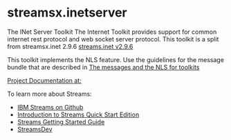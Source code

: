 # streamsx.inetserver

The INet Server Toolkit
The Internet Toolkit provides support for common internet rest protocol and web socket server protocol.
This toolkit is a split from streamsx.inet 2.9.6
[streams.inet v2.9.6](https://github.com/IBMStreams/streamsx.inet/tree/v2.9.6)

This toolkit implements the NLS feature. Use the guidelines for the message bundle that are described in [The messages and the NLS for toolkits](https://github.com/IBMStreams/administration/wiki/Messages-and-National-Language-Support-for-toolkits)

[Project Documentation at:](http://ibmstreams.github.io/streamsx.inetserver)

To learn more about Streams:
* [IBM Streams on Github](http://ibmstreams.github.io)
* [Introduction to Streams Quick Start Edition](http://ibmstreams.github.io/streamsx.documentation/docs/4.1/qse-intro/)
* [Streams Getting Started Guide](http://ibmstreams.github.io/streamsx.documentation/docs/4.1/qse-getting-started/)
* [StreamsDev](https://developer.ibm.com/streamsdev/)
